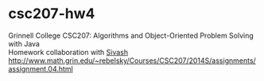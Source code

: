 csc207-hw4
==========


Grinnell College CSC207: Algorithms and Object-Oriented Problem Solving with Java  
Homework collaboration with [Sivash](https://github.com/sivash)  
http://www.math.grin.edu/~rebelsky/Courses/CSC207/2014S/assignments/assignment.04.html
